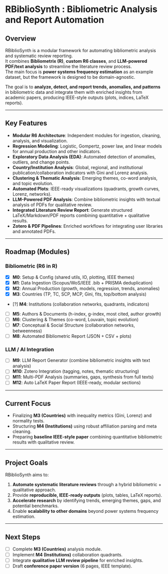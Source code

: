 # RBiblioSynth : Bibliometric Analysis and Report Automation

## Overview
RBiblioSynth is a modular framework for automating bibliometric analysis and systematic review reporting.  
It combines **Bibliometrix (R)**, **custom R6 classes**, and **LLM-powered PDF/text analysis** to streamline the literature review process.  
The main focus is **power systems frequency estimation** as an example dataset, but the framework is designed to be domain-agnostic.

The goal is to **analyze, detect, and report trends, anomalies, and patterns** in bibliometric data and integrate them with enriched insights from academic papers, producing IEEE-style outputs (plots, indices, LaTeX reports).

---

## Key Features
- **Modular R6 Architecture**: Independent modules for ingestion, cleaning, analysis, and visualization.
- **Regression Modeling**: Logistic, Gompertz, power law, and linear models for annual production and other indicators.
- **Exploratory Data Analysis (EDA)**: Automated detection of anomalies, outliers, and change points.
- **Country/Institution Analysis**: Global, regional, and institutional publication/collaboration indicators with Gini and Lorenz analysis.
- **Clustering & Thematic Analysis**: Emerging themes, co-word analysis, and topic evolution.
- **Automated Plots**: IEEE-ready visualizations (quadrants, growth curves, Lorenz, networks).
- **LLM-Powered PDF Analysis**: Combine bibliometric insights with textual analysis of PDFs for qualitative review.
- **Integrated Literature Review Report**: Generate structured LaTeX/Markdown/PDF reports combining quantitative + qualitative results.
- **Zotero & PDF Pipelines**: Enriched workflows for integrating user libraries and annotated PDFs.

---

## Roadmap (Modules)

### Bibliometric (R6 in R)
- [x] **M0**: Setup & Config (shared utils, IO, plotting, IEEE themes)
- [x] **M1**: Data Ingestion (Scopus/WoS/IEEE .bib + PRISMA deduplication)
- [x] **M2**: Annual Production (growth, models, regression, trends, anomalies)
- [x] **M3**: Countries (TP, TC, SCP, MCP, Gini, fits, top/bottom analysis)
- [?] **M4**: Institutions (collaboration networks, quadrants, indicators)
- [ ] **M5**: Authors & Documents (h-index, g-index, most cited, author growth)
- [ ] **M6**: Clustering & Themes (co-word, Louvain, topic evolution)
- [ ] **M7**: Conceptual & Social Structure (collaboration networks, betweenness)
- [ ] **M8**: Automated Bibliometric Report (JSON + CSV + plots)

### LLM / AI Integration
- [ ] **M9**: LLM Report Generator (combine bibliometric insights with text analysis)
- [ ] **M10**: Zotero Integration (tagging, notes, thematic structuring)
- [ ] **M11**: Multi-PDF Analysis (summaries, gaps, synthesis from full texts)
- [ ] **M12**: Auto LaTeX Paper Report (IEEE-ready, modular sections)

---

## Current Focus
- Finalizing **M3 (Countries)** with inequality metrics (Gini, Lorenz) and normality tests.  
- Structuring **M4 (Institutions)** using robust affiliation parsing and meta cleaning.  
- Preparing **baseline IEEE-style paper** combining quantitative bibliometric results with qualitative review.  

---

## Project Goals
RBiblioSynth aims to:
1. **Automate systematic literature reviews** through a hybrid bibliometric + qualitative approach.
2. Provide **reproducible, IEEE-ready outputs** (plots, tables, LaTeX reports).
3. **Accelerate research** by identifying trends, emerging themes, gaps, and potential benchmarks.
4. Enable **scalability to other domains** beyond power systems frequency estimation.

---

## Next Steps
- [ ] Complete **M3 (Countries)** analysis module.  
- [ ] Implement **M4 (Institutions)** collaboration quadrants.  
- [ ] Integrate **qualitative LLM review pipeline** for enriched insights.  
- [ ] Draft **conference paper version** (6 pages, IEEE template).  
